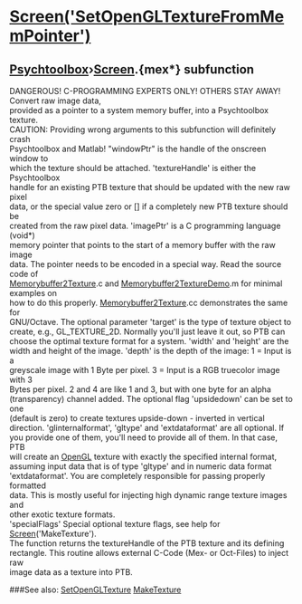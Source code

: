 # [Screen('SetOpenGLTextureFromMemPointer')](Screen-SetOpenGLTextureFromMemPointer) 
## [Psychtoolbox](Pyschtoolbox)&#8250;[Screen](Screen).{mex*} subfunction


DANGEROUS! C-PROGRAMMING EXPERTS ONLY! OTHERS STAY AWAY! Convert raw image data,  
provided as a pointer to a system memory buffer, into a Psychtoolbox texture.  
CAUTION: Providing wrong arguments to this subfunction will definitely crash  
Psychtoolbox and Matlab! "windowPtr" is the handle of the onscreen window to  
which the texture should be attached. 'textureHandle' is either the Psychtoolbox  
handle for an existing PTB texture that should be updated with the new raw pixel  
data, or the special value zero or [] if a completely new PTB texture should be  
created from the raw pixel data. 'imagePtr' is a C programming language (void\*)  
memory pointer that points to the start of a memory buffer with the raw image  
data. The pointer needs to be encoded in a special way. Read the source code of  
[Memorybuffer2Texture](Memorybuffer2Texture).c and [Memorybuffer2TextureDemo](Memorybuffer2TextureDemo).m for minimal examples on  
how to do this properly. [Memorybuffer2Texture](Memorybuffer2Texture).cc demonstrates the same for  
GNU/Octave. The optional parameter 'target' is the type of texture object to  
create, e.g., GL\_TEXTURE\_2D. Normally you'll just leave it out, so PTB can  
choose the optimal texture format for a system. 'width' and 'height' are the  
width and height of the image. 'depth' is the depth of the image: 1 = Input is a  
greyscale image with 1 Byte per pixel. 3 = Input is a RGB truecolor image with 3  
Bytes per pixel. 2 and 4 are like 1 and 3, but with one byte for an alpha  
(transparency) channel added. The optional flag 'upsidedown' can be set to one  
(default is zero) to create textures upside-down - inverted in vertical  
direction. 'glinternalformat', 'gltype' and 'extdataformat' are all optional. If  
you provide one of them, you'll need to provide all of them. In that case, PTB  
will create an [OpenGL](OpenGL) texture with exactly the specified internal format,  
assuming input data that is of type 'gltype' and in numeric data format  
'extdataformat'. You are completely responsible for passing properly formatted  
data. This is mostly useful for injecting high dynamic range texture images and  
other exotic texture formats.  
'specialFlags' Special optional texture flags, see help for  
[Screen](Screen)('MakeTexture').  
The function returns the textureHandle of the PTB texture and its defining  
rectangle. This routine allows external C-Code (Mex- or Oct-Files) to inject raw  
image data as a texture into PTB.   


###See also:
[SetOpenGLTexture](Screen-SetOpenGLTexture) [MakeTexture](Screen-MakeTexture) 
